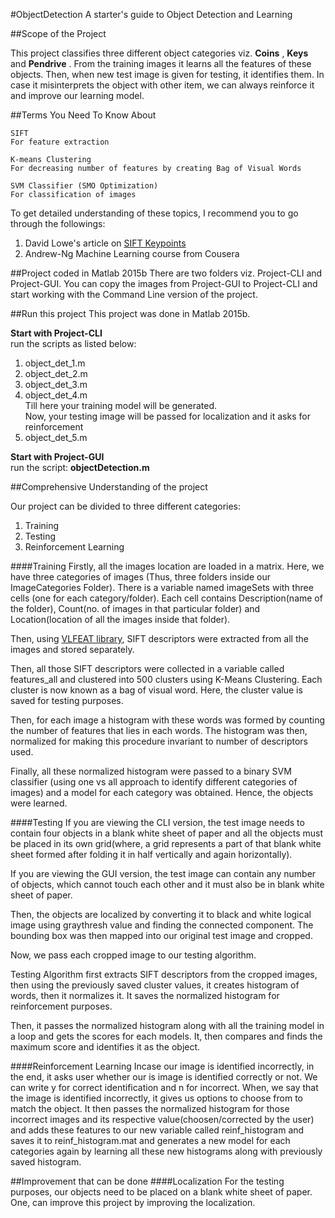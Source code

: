 #ObjectDetection
A starter's guide to Object Detection and Learning

##Scope of the Project

This project classifies three different object categories viz. 
**Coins**
, 
**Keys** 
and 
**Pendrive**
. From the training images it learns all the features of these
 objects. Then, when new test image is given for testing, it identifies them. 
 In case it misinterprets the object with other item, we can always reinforce it and 
 improve our learning model.

##Terms You Need To Know About
```
SIFT  
For feature extraction

K-means Clustering  
For decreasing number of features by creating Bag of Visual Words

SVM Classifier (SMO Optimization)  
For classification of images
```
To get detailed understanding of these topics, I recommend you to go through the followings:  
1. David Lowe's article on [SIFT Keypoints](https://www.cs.ubc.ca/~lowe/papers/ijcv04.pdf)  
2. Andrew-Ng Machine Learning course from Cousera

##Project coded in Matlab 2015b
There are two folders viz. Project-CLI and Project-GUI. You can copy the images from Project-GUI to Project-CLI and start working with the Command Line version of the project.

##Run this project
This project was done in Matlab 2015b.  

**Start with Project-CLI**  
run the scripts as listed below:  
1. object_det_1.m  
2. object_det_2.m  
3. object_det_3.m  
4. object_det_4.m  
Till here your training model will be generated.  
Now, your testing image will be passed for localization and it asks for reinforcement  
5. object_det_5.m  

**Start with Project-GUI**  
run the script:
**objectDetection.m**

##Comprehensive Understanding of the project

Our project can be divided to three different categories:  
1. Training  
2. Testing  
3. Reinforcement Learning  

####Training
Firstly, all the images location are loaded in a matrix. Here, we have three categories of images (Thus, three folders inside our ImageCategories Folder). There is a variable named imageSets with three cells (one for each category/folder). Each cell contains Description(name of the folder), Count(no. of images in that particular folder) and Location(location of all the images inside that folder).

Then, using
[VLFEAT library](http://www.vlfeat.org/),
SIFT descriptors were extracted from all the images and stored separately.

Then, all those SIFT descriptors were collected in a variable called features_all and clustered into 500 clusters using K-Means Clustering. Each cluster is now known as a bag of visual word. Here, the cluster value is saved for testing purposes.

Then, for each image a histogram with these words was formed by counting the number of features that lies in each words. The histogram was then, normalized for making this procedure invariant to number of descriptors used.

Finally, all these normalized histogram were passed to a binary SVM classifier (using one vs all approach to identify different categories of images) and a model for each category was obtained. Hence, the objects were learned.

####Testing
If you are viewing the CLI version, the test image needs to contain four objects in a blank white sheet of paper and all the objects must be placed in its own grid(where, a grid represents a part of that blank white sheet formed after folding it in half vertically and again horizontally).

If you are viewing the GUI version, the test image can contain any number of objects, which cannot touch each other and it must also be in blank white sheet of paper.

Then, the objects are localized by converting it to black and white logical image using graythresh value and finding the connected component. The bounding box was then mapped into our original test image and cropped.

Now, we pass each cropped image to our testing algorithm.

Testing Algorithm first extracts SIFT descriptors from the cropped images, then using the previously saved cluster values, it creates histogram of words, then it normalizes it. It saves the normalized histogram for reinforcement purposes.

Then, it passes the normalized histogram along with all the training model in a loop and gets the scores for each models. It, then compares and finds the maximum score and identifies it as the object.

####Reinforcement Learning
Incase our image is identified incorrectly, in the end, it asks user whether our is image is identified correctly or not. We can write y for correct identification and n for incorrect. When, we say that the image is identified incorrectly, it gives us options to choose from to match the object. It then passes the normalized histogram for those incorrect images and its respective value(choosen/corrected by the user) and adds these features to our new variable called reinf_histogram and saves it to reinf_histogram.mat and generates a new model for each categories again by learning all these new histograms along with previously saved histogram.

##Improvement that can be done
####Localization
For the testing purposes, our objects need to be placed on a blank white sheet of paper. One, can improve this project by improving the localization.
